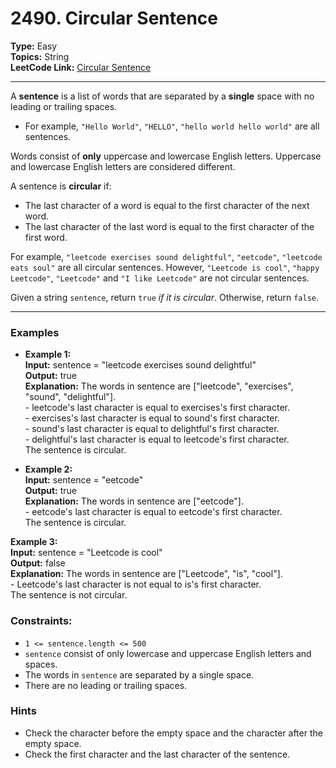 # 2490. Circular Sentence

__Type:__ Easy <br>
__Topics:__ String <br>
__LeetCode Link:__ [Circular Sentence](https://leetcode.com/problems/circular-sentence)
<hr>

A __sentence__ is a list of words that are separated by a __single__ space with no leading or trailing spaces.

- For example, `"Hello World"`, `"HELLO"`, `"hello world hello world"` are all sentences.

Words consist of __only__ uppercase and lowercase English letters. Uppercase and lowercase English letters are considered different.

A sentence is __circular__ if:

- The last character of a word is equal to the first character of the next word.
- The last character of the last word is equal to the first character of the first word.

For example, `"leetcode exercises sound delightful"`, `"eetcode"`, `"leetcode eats soul"` are all circular sentences. However, `"Leetcode is cool"`, `"happy Leetcode"`, `"Leetcode"` and `"I like Leetcode"` are not circular sentences.

Given a string `sentence`, return `true` _if it is circular_. Otherwise, return `false`.
<hr>

### Examples

- __Example 1:__ <br>
__Input:__ sentence = "leetcode exercises sound delightful" <br>
__Output:__ true <br>
__Explanation:__ The words in sentence are ["leetcode", "exercises", "sound", "delightful"]. <br> - leetcode's last character is equal to exercises's first character. <br> - exercises's last character is equal to sound's first character. <br> - sound's last character is equal to delightful's first character. <br> - delightful's last character is equal to leetcode's first character. <br> The sentence is circular.

- __Example 2:__ <br>
__Input:__ sentence = "eetcode" <br>
__Output:__ true <br>
__Explanation:__ The words in sentence are ["eetcode"]. <br> - eetcode's last character is equal to eetcode's first character.<br> The sentence is circular.

__Example 3:__ <br>
__Input:__ sentence = "Leetcode is cool" <br>
__Output:__ false <br>
__Explanation:__ The words in sentence are ["Leetcode", "is", "cool"]. <br> - Leetcode's last character is not equal to is's first character. <br> The sentence is not circular.

### Constraints:
- `1 <= sentence.length <= 500`
- `sentence` consist of only lowercase and uppercase English letters and spaces.
- The words in `sentence` are separated by a single space.
- There are no leading or trailing spaces.

### Hints
- Check the character before the empty space and the character after the empty space.
- Check the first character and the last character of the sentence.